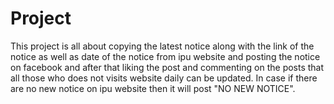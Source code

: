 # Project
This project is all about copying the latest notice along with the link of the notice 
as well as date of the notice from ipu website and posting the notice on facebook and 
after that liking the post and commenting on the posts that all those who does not visits 
website daily can be updated.
In case if there are no new notice on ipu website then it will post "NO NEW NOTICE".
